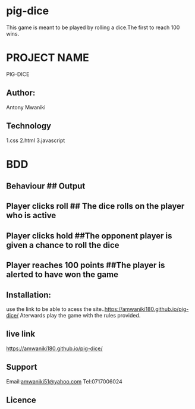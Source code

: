 # pig-dice
This game is meant to be played by rolling a dice.The first to reach 100 wins.
# PROJECT NAME
PIG-DICE

## Author:
Antony Mwaniki


## Technology
1.css
2.html
3.javascript

# BDD
   ## Behaviour	                             ## Output
## Player clicks roll	          ## The dice rolls on the player who is active
## Player clicks hold	          ##The opponent player is given a chance to roll the dice
## Player reaches 100 points     ##The player is alerted to have won the game




## Installation:
use  the link to be able to acess the site..https://amwaniki180.github.io/pig-dice/
Aterwards play the game with the rules provided.

## live link
https://amwaniki180.github.io/pig-dice/

## Support
Email:amwaniki51@yahoo.com
Tel:0717006024


## Licence
